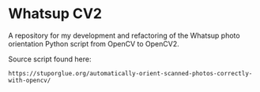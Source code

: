 # Whatsup CV2

A repository for my development and refactoring of the Whatsup photo orientation Python script from OpenCV to OpenCV2.

Source script found here:

	https://stuporglue.org/automatically-orient-scanned-photos-correctly-with-opencv/
